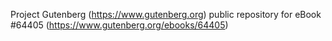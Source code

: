 Project Gutenberg (https://www.gutenberg.org) public repository for
eBook #64405 (https://www.gutenberg.org/ebooks/64405)
